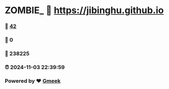 # ZOMBIE_ :link: https://jibinghu.github.io 
### :page_facing_up: [42](https://jibinghu.github.io/tag.html) 
### :speech_balloon: 0 
### :hibiscus: 238225 
### :alarm_clock: 2024-11-03 22:39:59 
### Powered by :heart: [Gmeek](https://github.com/Meekdai/Gmeek)
